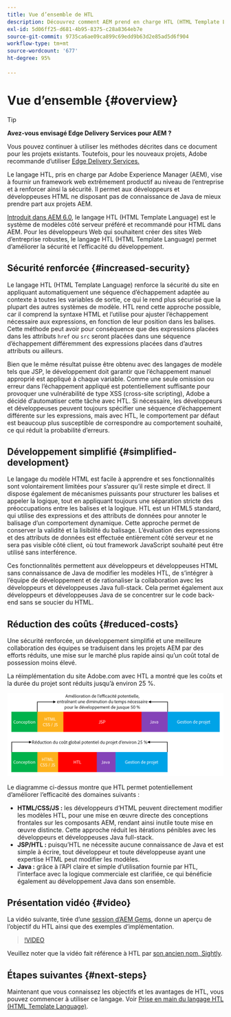 ```yaml
---
title: Vue d’ensemble de HTL
description: Découvrez comment AEM prend en charge HTL (HTML Template Language) pour fournir un framework web productif au niveau de l’entreprise et renforcer ainsi la sécurité. Ce framework permet aux développeurs et développeuses HTML ne disposant pas de connaissance de Java de mieux prendre part aux projets AEM.
exl-id: 5d06ff25-d681-4b95-8375-c28a8364eb7e
source-git-commit: 9735ca6ae09ca899c69edd9b63d2e85ad5d6f904
workflow-type: tm+mt
source-wordcount: '677'
ht-degree: 95%

---
```



# Vue d’ensemble {#overview}

>[!TIP]
>
>**Avez-vous envisagé Edge Delivery Services pour AEM ?**
>
>Vous pouvez continuer à utiliser les méthodes décrites dans ce document pour les projets existants. Toutefois, pour les nouveaux projets, Adobe recommande d’utiliser [Edge Delivery Services.](https://experienceleague.adobe.com/fr/docs/experience-manager-cloud-service/content/edge-delivery/overview)

Le langage HTL, pris en charge par Adobe Experience Manager (AEM), vise à fournir un framework web extrêmement productif au niveau de l’entreprise et à renforcer ainsi la sécurité. Il permet aux développeurs et développeuses HTML ne disposant pas de connaissance de Java de mieux prendre part aux projets AEM.

[Introduit dans AEM 6.0](history.md), le langage HTL (HTML Template Language) est le système de modèles côté serveur préféré et recommandé pour HTML dans AEM. Pour les développeurs Web qui souhaitent créer des sites Web d’entreprise robustes, le langage HTL (HTML Template Language) permet d’améliorer la sécurité et l’efficacité du développement.

## Sécurité renforcée {#increased-security}

Le langage HTL (HTML Template Language) renforce la sécurité du site en appliquant automatiquement une séquence d’échappement adaptée au contexte à toutes les variables de sortie, ce qui le rend plus sécurisé que la plupart des autres systèmes de modèle. HTL rend cette approche possible, car il comprend la syntaxe HTML et l’utilise pour ajuster l’échappement nécessaire aux expressions, en fonction de leur position dans les balises. Cette méthode peut avoir pour conséquence que des expressions placées dans les attributs `href` ou `src` seront placées dans une séquence d’échappement différemment des expressions placées dans d’autres attributs ou ailleurs.

Bien que le même résultat puisse être obtenu avec des langages de modèle tels que JSP, le développement doit garantir que l’échappement manuel approprié est appliqué à chaque variable. Comme une seule omission ou erreur dans l’échappement appliqué est potentiellement suffisante pour provoquer une vulnérabilité de type XSS (cross-site scripting), Adobe a décidé d’automatiser cette tâche avec HTL. Si nécessaire, les développeurs et développeuses peuvent toujours spécifier une séquence d’échappement différente sur les expressions, mais avec HTL, le comportement par défaut est beaucoup plus susceptible de correspondre au comportement souhaité, ce qui réduit la probabilité d’erreurs.

## Développement simplifié   {#simplified-development}

Le langage du modèle HTML est facile à apprendre et ses fonctionnalités sont volontairement limitées pour s’assurer qu’il reste simple et direct. Il dispose également de mécanismes puissants pour structurer les balises et appeler la logique, tout en appliquant toujours une séparation stricte des préoccupations entre les balises et la logique. HTL est un HTML5 standard, qui utilise des expressions et des attributs de données pour annoter le balisage d’un comportement dynamique. Cette approche permet de conserver la validité et la lisibilité du balisage. L’évaluation des expressions et des attributs de données est effectuée entièrement côté serveur et ne sera pas visible côté client, où tout framework JavaScript souhaité peut être utilisé sans interférence.

Ces fonctionnalités permettent aux développeurs et développeuses HTML sans connaissance de Java de modifier les modèles HTL, de s’intégrer à l’équipe de développement et de rationaliser la collaboration avec les développeurs et développeuses Java full-stack. Cela permet également aux développeurs et développeuses Java de se concentrer sur le code back-end sans se soucier du HTML.

## Réduction des coûts {#reduced-costs}

Une sécurité renforcée, un développement simplifié et une meilleure collaboration des équipes se traduisent dans les projets AEM par des efforts réduits, une mise sur le marché plus rapide ainsi qu’un coût total de possession moins élevé.

La réimplémentation du site Adobe.com avec HTL a montré que les coûts et la durée du projet sont réduits jusqu’à environ 25 %.

![Augmentation de l’efficacité et diminution des coûts](assets/chlimage_1.png)

Le diagramme ci-dessus montre que HTL permet potentiellement d’améliorer l’efficacité des domaines suivants :

* **HTML/CSS/JS :** les développeurs d’HTML peuvent directement modifier les modèles HTL, pour une mise en œuvre directe des conceptions frontales sur les composants AEM, rendant ainsi inutile toute mise en œuvre distincte. Cette approche réduit les itérations pénibles avec les développeurs et développeuses Java full-stack.
* **JSP/HTL :** puisqu’HTL ne nécessite aucune connaissance de Java et est simple à écrire, tout développeur et toute développeuse ayant une expertise HTML peut modifier les modèles.
* **Java :** grâce à l’API claire et simple d’utilisation fournie par HTL, l’interface avec la logique commerciale est clarifiée, ce qui bénéficie également au développement Java dans son ensemble.

## Présentation vidéo {#video}

La vidéo suivante, tirée d’une [session d’AEM Gems](https://experienceleague.adobe.com/fr/docs/events/experience-manager-gems-recordings/gems2014/aem-introduction-to-htl), donne un aperçu de l’objectif du HTL ainsi que des exemples d’implémentation.

>[!VIDEO](https://video.tv.adobe.com/v/19504/?quality=9)

Veuillez noter que la vidéo fait référence à HTL par [son ancien nom, Sightly](history.md).

## Étapes suivantes {#next-steps}

Maintenant que vous connaissez les objectifs et les avantages de HTL, vous pouvez commencer à utiliser ce langage. Voir [Prise en main du langage HTL (HTML Template Language)](getting-started.md).
